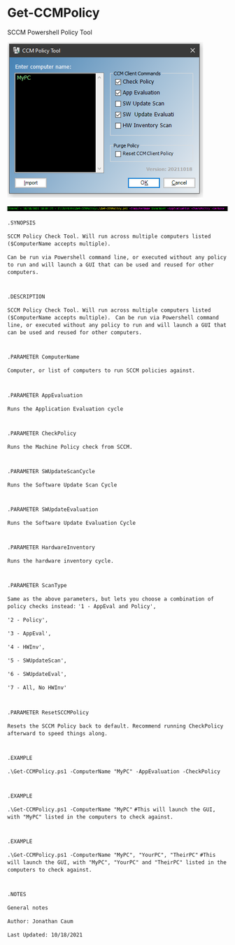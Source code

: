 # Get-CCMPolicy
SCCM Powershell Policy Tool

![GUI](https://github.com/W1sk3r/Get-CCMPolicy/blob/main/Screenshots/Screenshot%202021-10-18%20100837.png?raw=true)

![Cmd Line](https://github.com/W1sk3r/Get-CCMPolicy/blob/main/Screenshots/Screenshot%202021-10-18%20100519.png?raw=true)


`.SYNOPSIS`

`SCCM Policy Check Tool. Will run across multiple computers listed ($ComputerName accepts multiple). `

`Can be run via Powershell command line, or executed without any policy to run and will launch a GUI that can be used and reused for other computers.`

#
`.DESCRIPTION`

`SCCM Policy Check Tool. Will run across multiple computers listed ($ComputerName accepts multiple). `
`Can be run via Powershell command line, or executed without any policy to run and will launch a GUI that can be used and reused for other computers.`

#

`.PARAMETER ComputerName`

`Computer, or list of computers to run SCCM policies against.`

#
`.PARAMETER AppEvaluation`

`Runs the Application Evaluation cycle`
#
`.PARAMETER CheckPolicy`

`Runs the Machine Policy check from SCCM.`

#
`.PARAMETER SWUpdateScanCycle`

`Runs the Software Update Scan Cycle`

#
`.PARAMETER SWUpdateEvaluation`

`Runs the Software Update Evaluation Cycle`

#
`.PARAMETER HardwareInventory`

`Runs the hardware inventory cycle.`

#
`.PARAMETER ScanType`

`Same as the above parameters, but lets you choose a combination of policy checks instead:`
 `'1 - AppEval and Policy',`

 `'2 - Policy',`
 
 `'3 - AppEval',`
 
 `'4 - HWInv',`
 
 `'5 - SWUpdateScan',`
 
 `'6 - SWUpdateEval',`
 
 `'7 - All, No HWInv'`
 
# 
 
`.PARAMETER ResetSCCMPolicy`

`Resets the SCCM Policy back to default. Recommend running CheckPolicy afterward to speed things along.`

#
`.EXAMPLE`

`.\Get-CCMPolicy.ps1 -ComputerName "MyPC" -AppEvaluation -CheckPolicy`
#
`.EXAMPLE`

`.\Get-CCMPolicy.ps1 -ComputerName "MyPC"`
`#This will launch the GUI, with "MyPC" listed in the computers to check against.`
#
`.EXAMPLE`

`.\Get-CCMPolicy.ps1 -ComputerName "MyPC", "YourPC", "TheirPC"`
`#This will launch the GUI, with "MyPC", "YourPC" and "TheirPC" listed in the computers to check against.`
#
`.NOTES`

`General notes`

`Author: Jonathan Caum`

`Last Updated: 10/18/2021`


